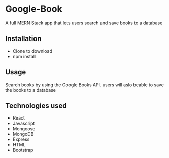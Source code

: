 # Google-Book
A full MERN Stack app that lets users search and save books to a database

## Installation
- Clone to download
- npm install

## Usage
Search books by using the Google Books API. users will aslo beable to save the books to a database

## Technologies used
- React
- Javascript
- Mongoose
- MongoDB
- Express
- HTML
- Bootstrap
